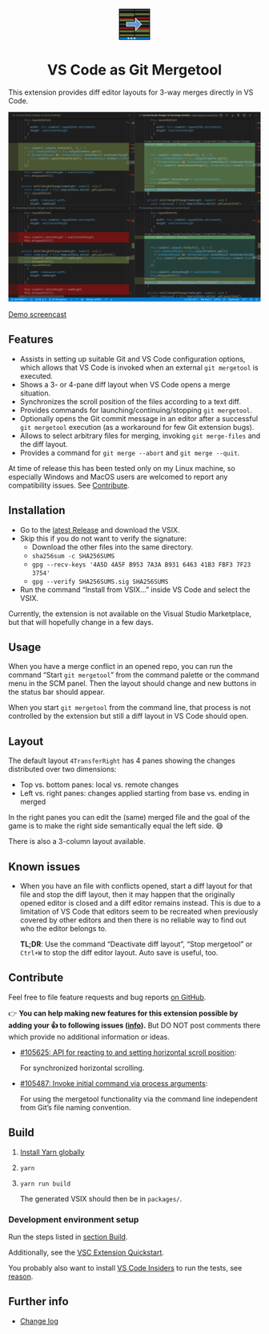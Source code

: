<div align="center">
<img width="64" height="64" src="./media/icon.png">

# VS Code as Git Mergetool

</div>

This extension provides diff editor layouts for 3-way merges
directly in VS Code.

![Four pane merge](./media/four%20pane%20merge.png)

[Demo screencast](./media/unpackaged/demo.mp4)

## Features

- Assists in setting up suitable Git and VS Code configuration options,
  which allows that VS Code is invoked
  when an external `git mergetool` is executed.
- Shows a 3- or 4-pane diff layout when VS Code opens a merge situation.
- Synchronizes the scroll position of the files according to a text diff.
- Provides commands for launching/continuing/stopping `git mergetool`.
- Optionally opens the Git commit message in an editor
  after a successful `git mergetool` execution
  (as a workaround for few Git extension bugs).
- Allows to select arbitrary files for merging,
  invoking `git merge-files` and the diff layout.
- Provides a command for `git merge --abort` and `git merge --quit`.

At time of release this has been tested only on my Linux machine,
so especially Windows and MacOS users are welcomed
to report any compatibility issues. See [Contribute](#Contribute).

## Installation

- Go to the
  [latest Release](https://github.com/zawys/vscode-as-git-mergetool/releases/latest)
  and download the VSIX.
- Skip this if you do not want to verify the signature:
  - Download the other files into the same directory.
  - `sha256sum -c SHA256SUMS`
  - `gpg --recv-keys '4A5D 4A5F B953 7A3A B931 6463 41B3 FBF3 7F23 3754'`
  - `gpg --verify SHA256SUMS.sig SHA256SUMS`
- Run the command “Install from VSIX…” inside VS Code and select the VSIX.

Currently, the extension is not available on the Visual Studio Marketplace,
but that will hopefully change in a few days.

## Usage

When you have a merge conflict in an opened repo,
you can run the command “Start `git mergetool`” from the command palette
or the command menu in the SCM panel.
Then the layout should change and new buttons in the status bar should appear.

When you start `git mergetool` from the command line,
that process is not controlled by the extension
but still a diff layout in VS Code should open.

## Layout

The default layout `4TransferRight` has 4 panes
showing the changes distributed over two dimensions:

- Top vs. bottom panes: local vs. remote changes
- Left vs. right panes: changes applied starting from base vs. ending in merged

In the right panes you can edit the (same) merged file
and the goal of the game is to make the right side
semantically equal the left side. 😅

There is also a 3-column layout available.

## Known issues

- When you have an file with conflicts opened,
  start a diff layout for that file and stop the diff layout,
  then it may happen that the originally opened editor is closed
  and a diff editor remains instead.
  This is due to a limitation of VS Code that editors seem to be recreated
  when previously covered by other editors and
  then there is no reliable way to find out who the editor belongs to.

  **TL;DR**: Use the command “Deactivate diff layout”,
  “Stop mergetool” or `Ctrl+W`
  to stop the diff editor layout.
  Auto save is useful, too.

## Contribute

Feel free to file feature requests and bug reports
[on GitHub](https://github.com/zawys/vscode-as-git-mergetool/issues).

👉 **You can help making new features for this extension possible
by adding your 👍 to following issues
([info](https://github.com/microsoft/vscode/wiki/Issues-Triaging#up-voting-a-feature-request)).**
But DO NOT post comments there
which provide no additional information or ideas.

- [#105625: API for reacting to and setting horizontal scroll position](https://github.com/microsoft/vscode/issues/105625):

  For synchronized horizontal scrolling.

- [#105487: Invoke initial command via process arguments](https://github.com/microsoft/vscode/issues/105487):

  For using the mergetool functionality
  via the command line independent from Git’s file naming convention.

## Build

1. [Install Yarn globally](https://classic.yarnpkg.com/en/docs/install)
2. `yarn`
3. `yarn run build`

   The generated VSIX should then be in `packages/`.

### Development environment setup

Run the steps listed in [section Build](#Build).

Additionally, see the
[VSC Extension Quickstart](./vsc-extension-quickstart.md).

You probably also want to install
[VS Code Insiders](https://code.visualstudio.com/insiders/) to run the tests,
see [reason](https://code.visualstudio.com/api/working-with-extensions/testing-extension#using-insiders-version-for-extension-development).

## Further info

- [Change log](./CHANGELOG.md)
